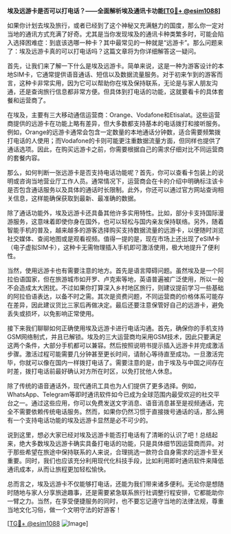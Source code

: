 **埃及远游卡是否可以打电话？——全面解析埃及通讯卡功能[[TG💪+ @esim1088](https://t.me/s/esim1088)]**

如果你计划去埃及旅行，或者已经到了这个神秘又充满魅力的国度，那么你一定对当地的通讯方式充满了好奇。尤其是当你发现埃及的通讯卡种类繁多时，可能会陷入选择困难症：到底该选哪一种卡？其中最常见的一种就是“远游卡”。那么问题来了：埃及远游卡真的可以打电话吗？这篇文章将为你详细解答这一疑问。

首先，让我们来了解一下什么是埃及远游卡。简单来说，这是一种为游客设计的本地SIM卡，它通常提供语音通话、短信以及数据流量服务。对于初来乍到的游客而言，这种卡非常实用，因为它可以帮助你在埃及保持联系，无论是与家人朋友沟通，还是查询旅行信息都非常方便。但具体到打电话的功能，这就要看卡的具体套餐和运营商了。

在埃及，主要有三大移动通信运营商：Orange、Vodafone和Etisalat。这些运营商提供的远游卡在功能上略有差异，但大多数都支持基本的电话拨打和接听服务。例如，Orange的远游卡通常会包含一定数量的本地通话分钟数，适合需要频繁拨打电话的人使用；而Vodafone的卡则可能更注重数据流量方面，但同样也提供了通话选项。因此，在购买远游卡之前，你需要根据自己的需求仔细对比不同运营商的套餐内容。

那么，如何判断一张远游卡是否支持电话功能呢？首先，你可以查看卡包装上的说明或咨询当地营业厅工作人员。通常情况下，运营商会在卡的介绍中明确标注该卡是否包含通话服务以及具体的通话时长限制。此外，你还可以通过官方网站查询相关信息，这样能确保获取到最新、最准确的数据。

除了通话功能外，埃及远游卡还具备其他许多实用特性。比如，部分卡支持国际漫游服务，这意味着即使你身在国外，也可以轻松与国内亲友保持联络。另外，随着智能手机的普及，越来越多的游客选择购买支持数据流量的远游卡，以便随时浏览社交媒体、查阅地图或是观看视频。值得一提的是，现在市场上还出现了eSIM卡（电子虚拟SIM卡），这种卡无需物理插入手机即可激活使用，极大地提升了便利性。

当然，使用远游卡也有需要注意的地方。首先是语言障碍问题。虽然埃及是一个阿拉伯语国家，但在旅游城市如开罗、卢克索等地，英语普遍被广泛使用，所以一般不会造成太大困扰。不过如果你打算深入乡村地区旅行，则建议提前学习一些基础的阿拉伯语表达，以备不时之需。其次是资费问题，不同运营商的价格体系可能存在差异，因此建议货比三家后再做决定。最后还要注意保管好自己的远游卡，避免丢失或损坏，以免影响正常使用。

接下来我们聊聊如何正确使用埃及远游卡进行电话沟通。首先，确保你的手机支持GSM网络制式，并且已解锁。埃及的三大运营商均采用GSM技术，因此只要满足这两个条件，大部分手机都可以兼容。然后按照说明书提示插入远游卡并完成激活步骤。激活过程可能需要几分钟甚至更长时间，请耐心等待直至成功。一旦激活完毕，你就可以像在国内一样拨打电话了。需要注意的是，由于埃及与中国之间存在时差，拨打电话前最好确认对方所在时区，以免打扰他人休息。

除了传统的语音通话外，现代通讯工具也为人们提供了更多选择。例如，WhatsApp、Telegram等即时通讯软件如今已成为全球范围内最受欢迎的社交平台之一。通过这些应用，你可以免费发送文字消息、语音消息甚至是视频通话，完全不需要依赖传统电话服务。然而，如果你仍然习惯于直接拨号通话的话，那么拥有一个支持电话功能的埃及远游卡显然是必不可少的。

说到这里，想必大家已经对埃及远游卡能否打电话有了清晰的认识了吧！总结起来，绝大多数埃及远游卡确实具备打电话的功能，只是具体细节因运营商而异。对于那些希望在旅途中保持联系的人来说，合理挑选一款符合自身需求的远游卡至关重要。同时，我们也应该充分利用现代化科技手段，比如利用即时通讯软件来降低通讯成本，从而让旅程更加轻松愉快。

总而言之，埃及远游卡不仅能够打电话，还能为我们带来诸多便利。无论你是想随时随地与家人分享旅途趣事，还是需要紧急联系旅行社调整行程安排，它都能助你一臂之力。当然，在享受便捷服务的同时，也不要忘记遵守当地的法律法规，尊重当地文化习俗，做一个文明守法的好游客！

[[TG💪+ @esim1088](https://t.me/s/esim1088) ![Image](https://i.postimg.cc/4NQfJmqS/Snipaste-2025-05-13-00-14-12.png)]